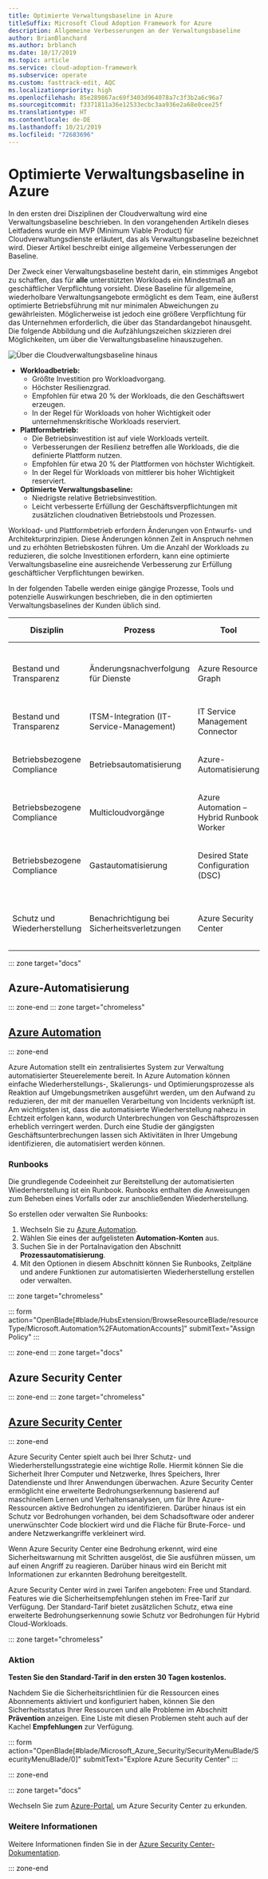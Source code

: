 ```yaml
---
title: Optimierte Verwaltungsbaseline in Azure
titleSuffix: Microsoft Cloud Adoption Framework for Azure
description: Allgemeine Verbesserungen an der Verwaltungsbaseline
author: BrianBlanchard
ms.author: brblanch
ms.date: 10/17/2019
ms.topic: article
ms.service: cloud-adoption-framework
ms.subservice: operate
ms.custom: fasttrack-edit, AQC
ms.localizationpriority: high
ms.openlocfilehash: 85e289867ac69f3403d964078a7c3f3b2a6c96a7
ms.sourcegitcommit: f3371811a36e12533ecbc3aa936e2a68e0cee25f
ms.translationtype: HT
ms.contentlocale: de-DE
ms.lasthandoff: 10/21/2019
ms.locfileid: "72683696"
---
```

# <a name="enhanced-management-baseline-in-azure"></a>Optimierte Verwaltungsbaseline in Azure

In den ersten drei Disziplinen der Cloudverwaltung wird eine Verwaltungsbaseline beschrieben. In den vorangehenden Artikeln dieses Leitfadens wurde ein MVP (Minimum Viable Product) für Cloudverwaltungsdienste erläutert, das als Verwaltungsbaseline bezeichnet wird. Dieser Artikel beschreibt einige allgemeine Verbesserungen der Baseline.

Der Zweck einer Verwaltungsbaseline besteht darin, ein stimmiges Angebot zu schaffen, das für **alle** unterstützten Workloads ein Mindestmaß an geschäftlicher Verpflichtung vorsieht. Diese Baseline für allgemeine, wiederholbare Verwaltungsangebote ermöglicht es dem Team, eine äußerst optimierte Betriebsführung mit nur minimalen Abweichungen zu gewährleisten. Möglicherweise ist jedoch eine größere Verpflichtung für das Unternehmen erforderlich, die über das Standardangebot hinausgeht. Die folgende Abbildung und die Aufzählungszeichen skizzieren drei Möglichkeiten, um über die Verwaltungsbaseline hinauszugehen.

![Über die Cloudverwaltungsbaseline hinaus](../../_images/manage/beyond-the-baseline.png)

- **Workloadbetrieb:**
  - Größte Investition pro Workloadvorgang.
  - Höchster Resilienzgrad.
  - Empfohlen für etwa 20 % der Workloads, die den Geschäftswert erzeugen.
  - In der Regel für Workloads von hoher Wichtigkeit oder unternehmenskritische Workloads reserviert.
- **Plattformbetrieb:**
  - Die Betriebsinvestition ist auf viele Workloads verteilt.
  - Verbesserungen der Resilienz betreffen alle Workloads, die die definierte Plattform nutzen.
  - Empfohlen für etwa 20 % der Plattformen von höchster Wichtigkeit.
  - In der Regel für Workloads von mittlerer bis hoher Wichtigkeit reserviert.
- **Optimierte Verwaltungsbaseline:**
  - Niedrigste relative Betriebsinvestition.
  - Leicht verbesserte Erfüllung der Geschäftsverpflichtungen mit zusätzlichen cloudnativen Betriebstools und Prozessen.

Workload- und Plattformbetrieb erfordern Änderungen von Entwurfs- und Architekturprinzipien. Diese Änderungen können Zeit in Anspruch nehmen und zu erhöhten Betriebskosten führen. Um die Anzahl der Workloads zu reduzieren, die solche Investitionen erfordern, kann eine optimierte Verwaltungsbaseline eine ausreichende Verbesserung zur Erfüllung geschäftlicher Verpflichtungen bewirken.

In der folgenden Tabelle werden einige gängige Prozesse, Tools und potenzielle Auswirkungen beschrieben, die in den optimierten Verwaltungsbaselines der Kunden üblich sind.

|Disziplin  |Prozess  |Tool  |Potenzielle Auswirkung| Weitere Informationen |
|---------|---------|---------|---------|---------|
|Bestand und Transparenz|Änderungsnachverfolgung für Dienste|Azure Resource Graph|Ein umfassenderer Einblick in Änderungen an Azure-Diensten kann helfen, negative Auswirkungen früher zu erkennen oder schneller zu beheben.|[Übersicht über Azure Resource Graph](https://docs.microsoft.com/azure/governance/resource-graph/overview)|
|Bestand und Transparenz|ITSM-Integration (IT-Service-Management)|IT Service Management Connector|Eine automatisierte ITSM-Verbindung führt zu früheren Erkenntnissen.|[Azure-ITSM-Connector](https://docs.microsoft.com/azure/azure-monitor/platform/itsmc-overview)|
|Betriebsbezogene Compliance|Betriebsautomatisierung|Azure-Automatisierung|Durch automatisierte betriebsbezogene Compliance können Sie auf Änderungen schneller und präziser reagieren.|Siehe unten|
|Betriebsbezogene Compliance|Multicloudvorgänge|Azure Automation – Hybrid Runbook Worker|Automatisieren Sie Vorgänge in mehreren Clouds.|[Übersicht über Hybrid Runbook](https://docs.microsoft.com/azure/automation/automation-hybrid-runbook-worker)|
|Betriebsbezogene Compliance|Gastautomatisierung|Desired State Configuration (DSC)|Durch die codebasierte Konfiguration von Gastbetriebssystemen können Fehler und Konfigurationsabweichungen behoben werden.|[Übersicht über DSC](/powershell/scripting/dsc/overview/overview)|
|Schutz und Wiederherstellung|Benachrichtigung bei Sicherheitsverletzungen|Azure Security Center|Durch Erweitern des Schutzes können Wiederherstellungstrigger bei Sicherheitsverletzungen einbezogen werden.|Siehe unten|

::: zone target="docs"

## <a name="azure-automation"></a>Azure-Automatisierung

::: zone-end
::: zone target="chromeless"

## <a name="azure-automationtabazureautomation"></a>[Azure Automation](#tab/AzureAutomation)

::: zone-end

Azure Automation stellt ein zentralisiertes System zur Verwaltung automatisierter Steuerelemente bereit. In Azure Automation können einfache Wiederherstellungs-, Skalierungs- und Optimierungsprozesse als Reaktion auf Umgebungsmetriken ausgeführt werden, um den Aufwand zu reduzieren, der mit der manuellen Verarbeitung von Incidents verknüpft ist. Am wichtigsten ist, dass die automatisierte Wiederherstellung nahezu in Echtzeit erfolgen kann, wodurch Unterbrechungen von Geschäftsprozessen erheblich verringert werden. Durch eine Studie der gängigsten Geschäftsunterbrechungen lassen sich Aktivitäten in Ihrer Umgebung identifizieren, die automatisiert werden können.

### <a name="runbooks"></a>Runbooks

Die grundlegende Codeeinheit zur Bereitstellung der automatisierten Wiederherstellung ist ein Runbook. Runbooks enthalten die Anweisungen zum Beheben eines Vorfalls oder zur anschließenden Wiederherstellung.

So erstellen oder verwalten Sie Runbooks:

1. Wechseln Sie zu [Azure Automation](https://portal.azure.com/#blade/HubsExtension/BrowseResourceBlade/resourceType/Microsoft.Automation%2FAutomationAccounts).
2. Wählen Sie eines der aufgelisteten **Automation-Konten** aus.
3. Suchen Sie in der Portalnavigation den Abschnitt **Prozessautomatisierung**.
4. Mit den Optionen in diesem Abschnitt können Sie Runbooks, Zeitpläne und andere Funktionen zur automatisierten Wiederherstellung erstellen oder verwalten.

::: zone target="chromeless"

<!-- markdownlint-disable DOCSMD001 -->

::: form action="OpenBlade[#blade/HubsExtension/BrowseResourceBlade/resourceType/Microsoft.Automation%2FAutomationAccounts]" submitText="Assign Policy" :::

<!-- markdownlint-enable DOCSMD001 -->

::: zone-end
::: zone target="docs"

## <a name="azure-security-center"></a>Azure Security Center

::: zone-end
::: zone target="chromeless"

## <a name="azure-security-centertabazuresecuritycenter"></a>[Azure Security Center](#tab/AzureSecurityCenter)

::: zone-end

Azure Security Center spielt auch bei Ihrer Schutz- und Wiederherstellungsstrategie eine wichtige Rolle. Hiermit können Sie die Sicherheit Ihrer Computer und Netzwerke, Ihres Speichers, Ihrer Datendienste und Ihrer Anwendungen überwachen. Azure Security Center ermöglicht eine erweiterte Bedrohungserkennung basierend auf maschinellem Lernen und Verhaltensanalysen, um für Ihre Azure-Ressourcen aktive Bedrohungen zu identifizieren. Darüber hinaus ist ein Schutz vor Bedrohungen vorhanden, bei dem Schadsoftware oder anderer unerwünschter Code blockiert wird und die Fläche für Brute-Force- und andere Netzwerkangriffe verkleinert wird.

Wenn Azure Security Center eine Bedrohung erkennt, wird eine Sicherheitswarnung mit Schritten ausgelöst, die Sie ausführen müssen, um auf einen Angriff zu reagieren. Darüber hinaus wird ein Bericht mit Informationen zur erkannten Bedrohung bereitgestellt.

Azure Security Center wird in zwei Tarifen angeboten: Free und Standard. Features wie die Sicherheitsempfehlungen stehen im Free-Tarif zur Verfügung. Der Standard-Tarif bietet zusätzlichen Schutz, etwa eine erweiterte Bedrohungserkennung sowie Schutz vor Bedrohungen für Hybrid Cloud-Workloads.

::: zone target="chromeless"

### <a name="action"></a>Aktion

**Testen Sie den Standard-Tarif in den ersten 30 Tagen kostenlos.**

Nachdem Sie die Sicherheitsrichtlinien für die Ressourcen eines Abonnements aktiviert und konfiguriert haben, können Sie den Sicherheitsstatus Ihrer Ressourcen und alle Probleme im Abschnitt **Prävention** anzeigen. Eine Liste mit diesen Problemen steht auch auf der Kachel **Empfehlungen** zur Verfügung.

::: form action="OpenBlade[#blade/Microsoft_Azure_Security/SecurityMenuBlade/SecurityMenuBlade/0]" submitText="Explore Azure Security Center" :::

::: zone-end

::: zone target="docs"

Wechseln Sie zum [Azure-Portal](https://portal.azure.com/#blade/Microsoft_Azure_Security/SecurityMenuBlade/SecurityMenuBlade/0), um Azure Security Center zu erkunden.

### <a name="learn-more"></a>Weitere Informationen

Weitere Informationen finden Sie in der [Azure Security Center-Dokumentation](https://docs.microsoft.com/azure/security-center).

::: zone-end
